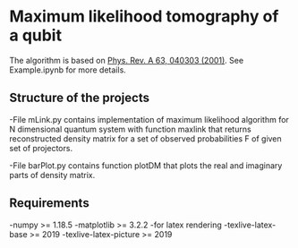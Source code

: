 # Maximum likelihood tomography of a qubit
The algorithm is based on [Phys. Rev. A 63, 040303 (2001)](https://journals.aps.org/pra/abstract/10.1103/PhysRevA.63.040303).
See Example.ipynb for more details.

## Structure of the projects
-File mLink.py contains implementation of maximum likelihood algorithm for N dimensional quantum system 
with function maxlink that returns reconstructed density matrix for a set of observed probabilities
F of given set of projectors. 

-File barPlot.py contains function plotDM that plots the real and imaginary parts of density matrix.


## Requirements
-numpy >= 1.18.5
-matplotlib >= 3.2.2
-for latex rendering 
-texlive-latex-base >= 2019
-texlive-latex-picture >= 2019